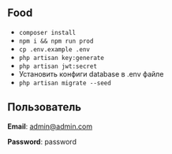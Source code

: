 ## Food
* `composer install`
* `npm i && npm run prod` 
* `cp .env.example .env`
* `php artisan key:generate`
* `php artisan jwt:secret`
*  Установить конфиги database в .env файле
* `php artisan migrate --seed`

## Пользователь
**Email**: admin@admin.com

**Password**: password
